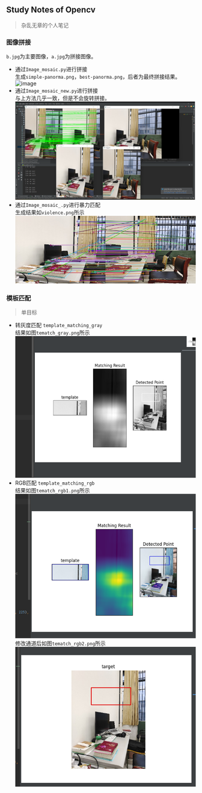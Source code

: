 ## Study Notes of Opencv
>杂乱无章的个人笔记  

### 图像拼接
`b.jpg`为主要图像，`a.jpg`为拼接图像。  
- 通过`Image_mosaic.py`进行拼接  
生成`simple-panorma.png`，`best-panorma.png`，后者为最终拼接结果。  
![image](./best-panorma.png)  
- 通过`Image_mosaic_new.py`进行拼接  
与上方法几乎一致，但是不会旋转拼接。  
![image](./new.png)  
- 通过`Image_mosaic_.py`进行暴力匹配  
生成结果如`violence.png`所示  
![image](./violence.png)  
### 模板匹配
>单目标

- 转灰度匹配
`template_matching_gray`  
结果如图`tematch_gray.png`所示  
![image](./tematch_gray.png)  
- RGB匹配
`template_matching_rgb`  
结果如图`tematch_rgb1.png`所示  
![image](./tematch_rgb1.png)  
修改通道后如图`tematch_rgb2.png`所示  
![image](./tematch_rgb2.png)  
